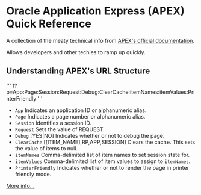 # Oracle Application Express (APEX) Quick Reference

A collection of the meaty technical info from [APEX's official documentation](http://docs.oracle.com/cd/E23903_01/doc/doc.41/e21674.pdf).

Allows developers and other techies to ramp up quickly.

## Understanding APEX's URL Structure

'''
f?p=App:Page:Session:Request:Debug:ClearCache:itemNames:itemValues:PrinterFriendly
'''

* `App` Indicates an application ID or alphanumeric alias.
* `Page` Indicates a page number or alphanumeric alias.
* `Session` Identifies a session ID.
* `Request` Sets the value of REQUEST.
* `Debug` [YES|NO] Indicates whether or not to debug the page.
* `ClearCache` [[ITEM_NAME],RP,APP,SESSION] Clears the cache. This sets the value of items to null.
* `itemNames` Comma-delimited list of item names to set session state for.
* `itemValues` Comma-delimited list of item values to assign to `itemNames`.
* `PrinterFriendly` Indicates whether or not to render the page in printer friendly mode.

[More info...](http://docs.oracle.com/cd/E23903_01/doc/doc.41/e21674/concept_url.htm#BEIFCDGF)
